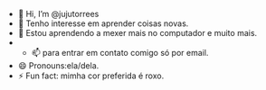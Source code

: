- 👋 Hi, I’m @jujutorrees
- 👀 Tenho interesse em aprender coisas novas.
- 🌱 Estou aprendendo a mexer mais no computador e muito mais.
- - 📫 para entrar em contato comigo só por email.
- 😄 Pronouns:ela/dela.
- ⚡ Fun fact: mimha cor preferida é roxo.

<!---
jujutorrees/jujutorrees is a ✨ special ✨ repository because its `README.md` (this file) appears on your GitHub profile.
You can click the Preview link to take a look at your changes.
--->
